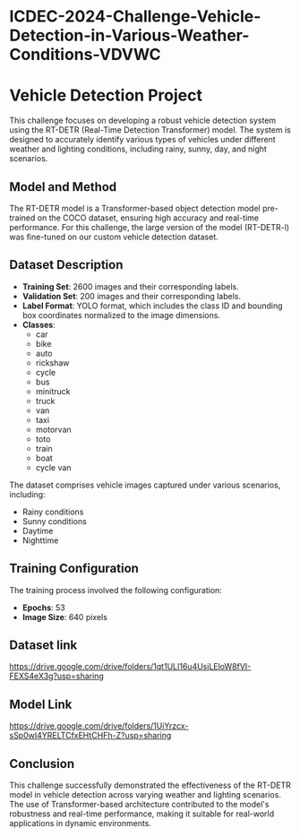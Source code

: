 # ICDEC-2024-Challenge-Vehicle-Detection-in-Various-Weather-Conditions-VDVWC
# Vehicle Detection Project

This challenge focuses on developing a robust vehicle detection system using the RT-DETR (Real-Time Detection Transformer) model. The system is designed to accurately identify various types of vehicles under different weather and lighting conditions, including rainy, sunny, day, and night scenarios.

## Model and Method

The RT-DETR model is a Transformer-based object detection model pre-trained on the COCO dataset, ensuring high accuracy and real-time performance. For this challenge, the large version of the model (RT-DETR-l) was fine-tuned on our custom vehicle detection dataset.

## Dataset Description

- **Training Set**: 2600 images and their corresponding labels.
- **Validation Set**: 200 images and their corresponding labels.
- **Label Format**: YOLO format, which includes the class ID and bounding box coordinates normalized to the image dimensions.
- **Classes**:
  - car
  - bike
  - auto
  - rickshaw
  - cycle
  - bus
  - minitruck
  - truck
  - van
  - taxi
  - motorvan
  - toto
  - train
  - boat
  - cycle van

The dataset comprises vehicle images captured under various scenarios, including:
- Rainy conditions
- Sunny conditions
- Daytime
- Nighttime

## Training Configuration

The training process involved the following configuration:
- **Epochs**: 53
- **Image Size**: 640 pixels

## Dataset link
https://drive.google.com/drive/folders/1qt1ULI16u4UsjLEloW8fVI-FEXS4eX3g?usp=sharing

## Model Link
https://drive.google.com/drive/folders/1UiYrzcx-sSp0wI4YRELTCfxEHtCHFh-Z?usp=sharing

## Conclusion

This challenge successfully demonstrated the effectiveness of the RT-DETR model in vehicle detection across varying weather and lighting scenarios. The use of Transformer-based architecture contributed to the model's robustness and real-time performance, making it suitable for real-world applications in dynamic environments.
